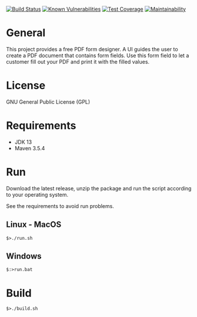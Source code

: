 [![Build Status](https://travis-ci.org/r4fterman/pdf.forms.svg?branch=master)](https://travis-ci.org/r4fterman/pdf.forms)
[![Known Vulnerabilities](https://snyk.io/test/github/r4fterman/pdf.forms/badge.svg?targetFile=pom.xml)](https://snyk.io/test/github/r4fterman/pdf.forms?targetFile=pom.xml)
[![Test Coverage](https://api.codeclimate.com/v1/badges/5c6e403f1724b9e574ad/test_coverage)](https://codeclimate.com/github/r4fterman/pdf.forms/test_coverage)
[![Maintainability](https://api.codeclimate.com/v1/badges/5c6e403f1724b9e574ad/maintainability)](https://codeclimate.com/github/r4fterman/pdf.forms/maintainability)

# General #
This project provides a free PDF form designer. A UI guides the user to create a PDF document that contains form fields.
Use this form field to let a customer fill out your PDF and print it with the filled values.

# License #
GNU General Public License (GPL)

# Requirements #

- JDK 13
- Maven 3.5.4

# Run

Download the latest release, unzip the package and run the script according to your operating system.

See the requirements to avoid run problems.

## Linux - MacOS ##

    $>./run.sh

## Windows

    $:>run.bat

# Build #

    $>./build.sh